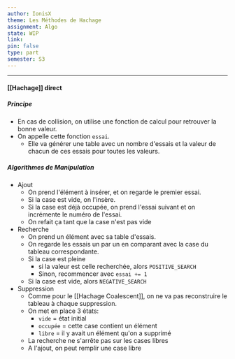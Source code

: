 ```yaml
---
author: IonisX
theme: Les Méthodes de Hachage
assignment: Algo
state: WIP
link: 
pin: false
type: part
semester: S3
---
```

---
#### [[Hachage]] direct 
##### Principe
+ En cas de collision, on utilise une fonction de calcul pour retrouver la bonne valeur.
+ On appelle cette fonction `essai`.
	+ Elle va générer une table avec un nombre d'essais et la valeur de chacun de ces essais pour toutes les valeurs.
##### Algorithmes de Manipulation
+ Ajout
	+ On prend l'élément à insérer, et on regarde le premier essai.
	+ Si la case est vide, on l'insère.
	+ Si la case est déjà occupée, on prend l'essai suivant  et on incrémente le numéro de l'essai.
	+ On refait ça tant que la case n'est pas vide
+ Recherche
	+ On prend un élément avec sa table d'essais.
	+ On regarde les essais un par un en comparant avec la case du tableau correspondante.
	+ Si la case est pleine
		+ si la valeur est celle recherchée, alors `POSITIVE_SEARCH`
		+ Sinon, recommencer avec `essai += 1`
	+ Si la case est vide, alors `NEGATIVE_SEARCH`
+ Suppression
	+ Comme pour le [[Hachage Coalescent]], on ne va pas reconstruire le tableau à chaque suppression.
	+ On met en place 3 états:
		+ `vide` = état initial
		+ `occupée` = cette case contient un élément
		+ `libre` = il y avait un élément qu'on a supprimé
	+ La recherche ne s'arrête pas sur les cases libres
	+ A l'ajout, on peut remplir une case libre